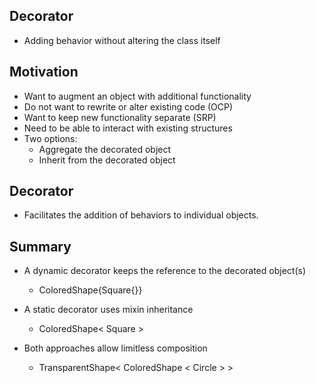 ## Decorator
- Adding behavior without altering the class itself

## Motivation
- Want to augment an object with additional functionality
- Do not want to rewrite or alter existing code (OCP)
- Want to keep new functionality separate (SRP)
- Need to be able to interact with existing structures
- Two options:
    - Aggregate the decorated object
    - Inherit from the decorated object

## Decorator
- Facilitates the addition of behaviors to individual objects.

## Summary
- A dynamic decorator keeps the reference to the decorated object(s)
    - ColoredShape{Square{}}

- A static decorator uses mixin inheritance
    - ColoredShape< Square >

- Both approaches allow limitless composition
    - TransparentShape< ColoredShape < Circle > >
